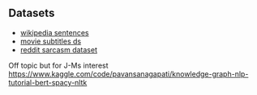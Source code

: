 

## Datasets

* [wikipedia sentences]()
* [movie subtitles ds](https://www.kaggle.com/datasets/adiamaan/movie-subtitle-dataset)
* [reddit sarcasm dataset](https://www.kaggle.com/datasets/danofer/sarcasm)


Off topic but for J-Ms interest https://www.kaggle.com/code/pavansanagapati/knowledge-graph-nlp-tutorial-bert-spacy-nltk